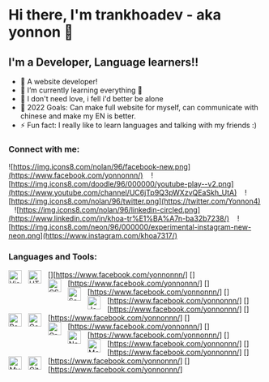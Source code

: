 # Hi there, I'm trankhoadev - aka yonnon 👋 
## I'm a Developer, Language learners!!

- 🔭 A website developer!
- 🌱 I’m currently learning everything 🤣
- 👯 I don't need love, i fell i'd better be alone
- 🥅 2022 Goals: Can make full website for myself, can communicate with chinese and make my EN is better.
- ⚡ Fun fact: I really like to learn languages and talking with my friends :)

### Connect with me:

![https://img.icons8.com/nolan/96/facebook-new.png](https://www.facebook.com/yonnonnn/)
&nbsp;&nbsp;
![https://img.icons8.com/doodle/96/000000/youtube-play--v2.png](https://www.youtube.com/channel/UC6jTp9Q3pWXzvQEaSkh_UtA)
&nbsp;&nbsp;
![https://img.icons8.com/nolan/96/twitter.png](https://twitter.com/Yonnon4)
&nbsp;&nbsp;
![https://img.icons8.com/nolan/96/linkedin-circled.png](https://www.linkedin.com/in/khoa-tr%E1%BA%A7n-ba32b7238/)
&nbsp;&nbsp;
![https://img.icons8.com/neon/96/000000/experimental-instagram-new-neon.png](https://www.instagram.com/khoa7317/)

### Languages and Tools:

[<img align="left" alt="Visual Studio Code" width="26px" src="https://cdn.jsdelivr.net/gh/devicons/devicon/icons/vscode/vscode-original.svg" style="padding-right:10px;" />][https://www.facebook.com/yonnonnn/]
[<img align="left" alt="HTML5" width="26px" src="https://cdn.jsdelivr.net/gh/devicons/devicon/icons/html5/html5-original.svg" style="padding-right:10px;" />][https://www.facebook.com/yonnonnn/]
[<img align="left" alt="CSS3" width="26px" src="https://cdn.jsdelivr.net/gh/devicons/devicon/icons/css3/css3-original.svg" style="padding-right:10px;" />][https://www.facebook.com/yonnonnn/]
[<img align="left" alt="Sass" width="26px" src="https://cdn.jsdelivr.net/gh/devicons/devicon/icons/sass/sass-original.svg" style="padding-right:10px;" />][https://www.facebook.com/yonnonnn/]
[<img align="left" alt="JavaScript" width="26px" src="https://cdn.jsdelivr.net/gh/devicons/devicon/icons/javascript/javascript-original.svg" style="padding-right:10px;" />][https://www.facebook.com/yonnonnn/]
[<img align="left" alt="React" width="26px" src="https://cdn.jsdelivr.net/gh/devicons/devicon/icons/react/react-original.svg" style="padding-right:10px;" />][https://www.facebook.com/yonnonnn/]
[<img align="left" alt="Gatsby" width="26px" src="https://cdn.jsdelivr.net/gh/devicons/devicon/icons/gatsby/gatsby-original.svg" style="padding-right:10px;" />][https://www.facebook.com/yonnonnn/]
[<img align="left" alt="GraphQL" width="26px" src="https://cdn.jsdelivr.net/gh/devicons/devicon/icons/graphql/graphql-plain.svg" style="padding-right:10px;" />][https://www.facebook.com/yonnonnn/]
[<img align="left" alt="Node.js" width="26px" src="https://cdn.jsdelivr.net/gh/devicons/devicon/icons/nodejs/nodejs-original.svg" style="padding-right:10px;" />][https://www.facebook.com/yonnonnn/]
[<img align="left" alt="MongoDB" width="26px" src="https://cdn.jsdelivr.net/gh/devicons/devicon/icons/mongodb/mongodb-original.svg" style="padding-right:10px;" />][https://www.facebook.com/yonnonnn/]
[<img align="left" alt="MySQL" width="26px" src="https://cdn.jsdelivr.net/gh/devicons/devicon/icons/mysql/mysql-original.svg" style="padding-right:10px;" />][https://www.facebook.com/yonnonnn/]
[<img align="left" alt="Git" width="26px" src="https://cdn.jsdelivr.net/gh/devicons/devicon/icons/git/git-original.svg" style="padding-right:10px;" />][https://www.facebook.com/yonnonnn/]
